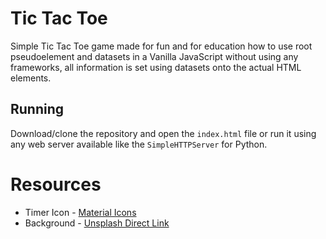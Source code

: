 # Tic Tac Toe
Simple Tic Tac Toe game made for fun and for education how to use root pseudoelement and datasets in a Vanilla JavaScript without using any frameworks, all information is set using datasets onto the actual HTML elements.

## Running
Download/clone the repository and open the `index.html` file or run it using any web server available like the `SimpleHTTPServer` for Python.

# Resources
- Timer Icon - [Material Icons](https://fonts.google.com/icons)
- Background - [Unsplash Direct Link](https://unsplash.com/photos/hN7jhC_YWk0)